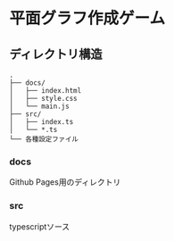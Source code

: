 # 平面グラフ作成ゲーム
## ディレクトリ構造
```
.
├── docs/
│   ├── index.html
│   ├── style.css
│   └── main.js
├── src/
│   ├── index.ts
│   └── *.ts
└── 各種設定ファイル
```
### docs
Github Pages用のディレクトリ

### src
typescriptソース